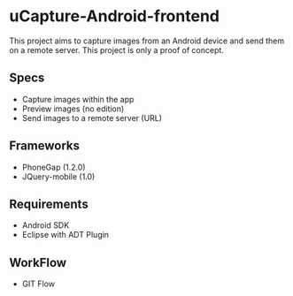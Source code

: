 uCapture-Android-frontend
=========================

This project aims to capture images from an Android device and send them on a remote server.
This project is only a proof of concept.

Specs
-----
* Capture images within the app
* Preview images (no edition)
* Send images to a remote server (URL)

Frameworks
----------
* PhoneGap (1.2.0)
* JQuery-mobile (1.0)

Requirements
------------
* Android SDK
* Eclipse with ADT Plugin

WorkFlow
--------
* GIT Flow

